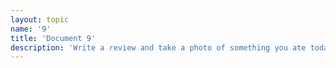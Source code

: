 ```yaml
---
layout: topic
name: '9'
title: 'Document 9'
description: 'Write a review and take a photo of something you ate today.'
---
```

